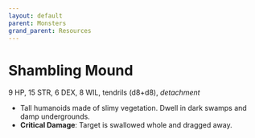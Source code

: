 ```yaml
---
layout: default
parent: Monsters
grand_parent: Resources
---
```


# Shambling Mound

9 HP, 15 STR, 6 DEX, 8 WIL, tendrils (d8+d8), _detachment_

- Tall humanoids made of slimy vegetation. Dwell in dark swamps and damp undergrounds.
- **Critical Damage**: Target is swallowed whole and dragged away.
